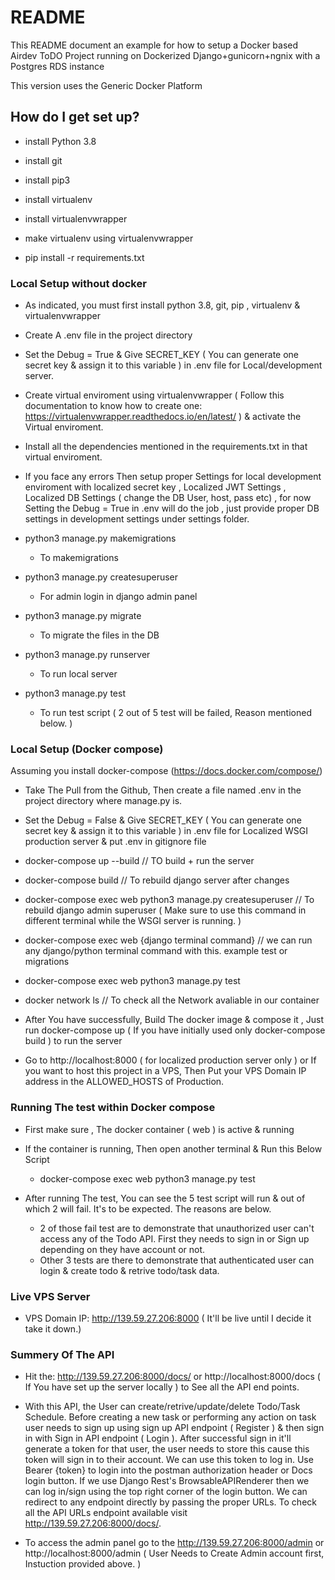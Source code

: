 # README #
This README document an example for how to setup a Docker based Airdev ToDO Project running on Dockerized Django+gunicorn+ngnix with a Postgres RDS instance

This version uses the Generic Docker Platform 

## How do I get set up? ##

* install Python 3.8
* install git
* install pip3
* install virtualenv
* install virtualenvwrapper
* make virtualenv using virtualenvwrapper

* pip install -r requirements.txt

### Local Setup without docker ###

* As indicated, you must first install python 3.8, git, pip ,  virtualenv & virtualenvwrapper

* Create A .env file in the project directory 

* Set the Debug = True & Give SECRET_KEY ( You can generate one secret key & assign it to this variable ) in .env file for Local/development server.

* Create virtual enviroment using virtualenvwrapper ( Follow this documentation to know how to create one: https://virtualenvwrapper.readthedocs.io/en/latest/ ) & activate the Virtual enviroment.

* Install all the dependencies mentioned in the requirements.txt in that virtual enviroment.

* If you face any errors Then setup proper Settings for local development enviroment with localized secret key , Localized JWT Settings , Localized DB Settings ( change the DB User, host, pass etc) , for now Setting the Debug = True in .env will do the job , just provide proper DB settings in development settings under settings folder.

* python3 manage.py makemigrations 
    * To makemigrations

* python3 manage.py createsuperuser 
    * For admin login in django admin panel

* python3 manage.py migrate 
    * To migrate the files in the DB 

* python3 manage.py runserver
    * To run local server 

* python3 manage.py test
    * To run test script ( 2 out of 5 test will be failed, Reason mentioned below. ) 

### Local Setup (Docker compose) ###

Assuming you install docker-compose (https://docs.docker.com/compose/)

* Take The Pull from the Github, Then create a file named .env in the project directory where manage.py is. 

* Set the Debug = False & Give SECRET_KEY ( You can generate one secret key & assign it to this variable ) in .env file for Localized WSGI production server & put .env in gitignore file

* docker-compose up --build // TO build + run the server

* docker-compose build  // To rebuild django server after changes

* docker-compose exec web python3 manage.py createsuperuser // To rebuild django admin superuser ( Make sure to use this command in different terminal while the WSGI server is running. )

* docker-compose exec web {django terminal command} // we can run any django/python terminal command with this. example test or migrations

* docker-compose exec web python3 manage.py test

* docker network ls   // To check all the Network avaliable in our container

* After You have successfully, Build The docker image & compose it , Just run docker-compose up ( If you have initially used only docker-compose build ) to run the server

* Go to http://localhost:8000 ( for localized production server only ) or If you want to host this project in a VPS, Then Put your VPS Domain IP address in the ALLOWED_HOSTS of Production. 


### Running The test within Docker compose ###

* First make sure , The docker container ( web ) is active & running

* If the container is running, Then open another terminal & Run this Below Script

    * docker-compose exec web python3 manage.py test

* After running The test, You can see the 5 test script will run & out of which 2 will fail. It's to be expected. The reasons are below.

    * 2 of those fail test are to demonstrate that unauthorized user can't access any of the Todo API. First they needs to sign in or Sign up depending on they have account or not. 
    * Other 3 tests are there to demonstrate that authenticated user can login & create todo & retrive todo/task data. 


### Live VPS Server ### 

* VPS Domain IP: http://139.59.27.206:8000 ( It'll be live until I decide it take it down.)


### Summery Of The API ###

* Hit the: http://139.59.27.206:8000/docs/ or http://localhost:8000/docs ( If You have set up the server locally ) to See all the API end points. 

* With this API, the User can create/retrive/update/delete Todo/Task Schedule. Before creating a new task or performing any action on task user needs to sign up using sign up API endpoint ( Register ) & then sign in with Sign in API endpoint ( Login ). After successful sign in it'll generate a token for that user, the user needs to store this cause this token will sign in to their account. We can use this token to log in. Use Bearer {token} to login into the postman authorization header or Docs login button. If we use Django Rest's BrowsableAPIRenderer then we can log in/sign using the top right corner of the login button. We can redirect to any endpoint directly by passing the proper URLs.  To check all the API URLs endpoint available visit  http://139.59.27.206:8000/docs/. 

* To access the admin panel go to the http://139.59.27.206:8000/admin or http://localhost:8000/admin ( User Needs to Create Admin account first, Instuction provided above. )

